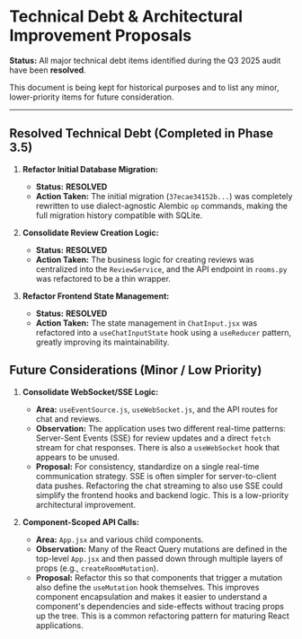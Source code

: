 # Technical Debt & Architectural Improvement Proposals

**Status:** All major technical debt items identified during the Q3 2025 audit have been **resolved**.

This document is being kept for historical purposes and to list any minor, lower-priority items for future consideration.

---

## Resolved Technical Debt (Completed in Phase 3.5)

1.  **Refactor Initial Database Migration:**
    -   **Status:** **RESOLVED**
    -   **Action Taken:** The initial migration (`37ecae34152b...`) was completely rewritten to use dialect-agnostic Alembic `op` commands, making the full migration history compatible with SQLite.

2.  **Consolidate Review Creation Logic:**
    -   **Status:** **RESOLVED**
    -   **Action Taken:** The business logic for creating reviews was centralized into the `ReviewService`, and the API endpoint in `rooms.py` was refactored to be a thin wrapper.

3.  **Refactor Frontend State Management:**
    -   **Status:** **RESOLVED**
    -   **Action Taken:** The state management in `ChatInput.jsx` was refactored into a `useChatInputState` hook using a `useReducer` pattern, greatly improving its maintainability.

## Future Considerations (Minor / Low Priority)

1.  **Consolidate WebSocket/SSE Logic:**
    -   **Area:** `useEventSource.js`, `useWebSocket.js`, and the API routes for chat and reviews.
    -   **Observation:** The application uses two different real-time patterns: Server-Sent Events (SSE) for review updates and a direct `fetch` stream for chat responses. There is also a `useWebSocket` hook that appears to be unused.
    -   **Proposal:** For consistency, standardize on a single real-time communication strategy. SSE is often simpler for server-to-client data pushes. Refactoring the chat streaming to also use SSE could simplify the frontend hooks and backend logic. This is a low-priority architectural improvement.

2.  **Component-Scoped API Calls:**
    -   **Area:** `App.jsx` and various child components.
    -   **Observation:** Many of the React Query mutations are defined in the top-level `App.jsx` and then passed down through multiple layers of props (e.g., `createRoomMutation`).
    -   **Proposal:** Refactor this so that components that trigger a mutation also define the `useMutation` hook themselves. This improves component encapsulation and makes it easier to understand a component's dependencies and side-effects without tracing props up the tree. This is a common refactoring pattern for maturing React applications.

